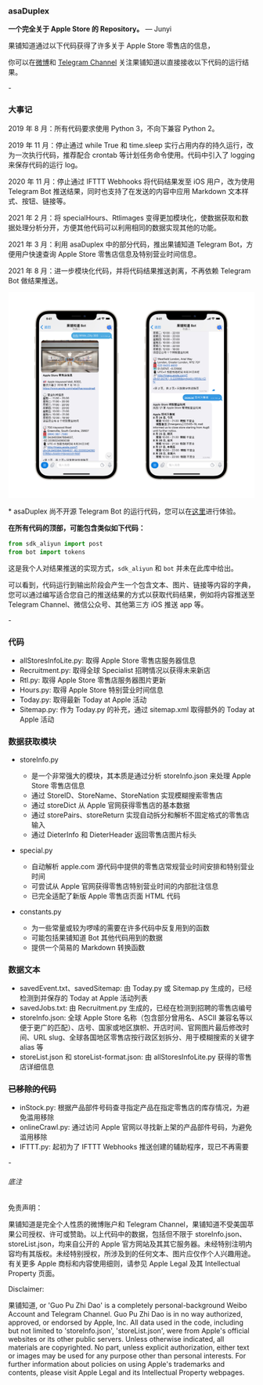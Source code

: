 ### asaDuplex

**一个完全关于 Apple Store 的 Repository。** — Junyi

果铺知道通过以下代码获得了许多关于 Apple Store 零售店的信息，

你可以在[微博](https://weibo.com/arsteller)和 [Telegram Channel](https://t.me/guopuzd) 关注果铺知道以直接接收以下代码的运行结果。

\-

### 大事记

2019 年 8 月：所有代码要求使用 Python 3，不向下兼容 Python 2。

2019 年 11 月：停止通过 while True 和 time.sleep 实行占用内存的持久运行，改为一次执行代码，推荐配合 crontab 等计划任务命令使用。代码中引入了 logging 来保存代码的运行 log。

2020 年 11 月：停止通过 IFTTT Webhooks 将代码结果发至 iOS 用户，改为使用 Telegram Bot 推送结果，同时也支持了在发送的内容中应用 Markdown 文本样式、按钮、链接等。

2021 年 2 月：将 specialHours、Rtlimages 变得更加模块化，使数据获取和数据处理分析分开，方便其他代码可以利用相同的数据实现其他的功能。

2021 年 3 月：利用 asaDuplex 中的部分代码，推出果铺知道 Telegram Bot，方便用户快速查询 Apple Store 零售店信息及特别营业时间信息。

2021 年 8 月：进一步模块化代码，并将代码结果推送剥离，不再依赖 Telegram Bot 做结果推送。

![bot](Retail/bot.jpg)

\* asaDuplex 尚不开源 Telegram Bot 的运行代码，您可以在[这里](https://t.me/guopuzdbot)进行体验。

**在所有代码的顶部，可能包含类似如下代码：**

```python
from sdk_aliyun import post
from bot import tokens
```

这是我个人对结果推送的实现方式，`sdk_aliyun` 和 `bot` 并未在此库中给出。

可以看到，代码运行到输出阶段会产生一个包含文本、图片、链接等内容的字典，您可以通过编写适合您自己的推送结果的方式以获取代码结果，例如将内容推送至 Telegram Channel、微信公众号、其他第三方 iOS 推送 app 等。

 \-

### 代码

* allStoresInfoLite.py: 取得 Apple Store 零售店服务器信息
* Recruitment.py: 取得全球 Specialist 招聘情况以获得未来新店
* Rtl.py: 取得 Apple Store 零售店服务器图片更新
* Hours.py: 取得 Apple Store 特别营业时间信息
* Today.py: 取得最新 Today at Apple 活动
* Sitemap.py: 作为 Today.py 的补充，通过 sitemap.xml 取得额外的 Today at Apple 活动

### 数据获取模块

* storeInfo.py

  * 是一个非常强大的模块，其本质是通过分析 storeInfo.json 来处理 Apple Store 零售店信息
  * 通过 StoreID、StoreName、StoreNation 实现模糊搜索零售店
  * 通过 storeDict 从 Apple 官网获得零售店的基本数据
  * 通过 storePairs、storeReturn 实现自动拆分和解析不固定格式的零售店输入
  * 通过 DieterInfo 和 DieterHeader 返回零售店图片标头
* special.py
  * 自动解析 apple.com 源代码中提供的零售店常规营业时间安排和特别营业时间
  * 可尝试从 Apple 官网获得零售店特别营业时间的内部批注信息
  * 已完全适配了新版 Apple 零售店页面 HTML 代码
* constants.py
  * 为一些常量或较为啰嗦的需要在许多代码中反复用到的函数
  * 可能包括果铺知道 Bot 其他代码用到的数据
  * 提供一个简易的 Markdown 转换函数


### 数据文本

* savedEvent.txt、savedSitemap: 由 Today.py 或 Sitemap.py 生成的，已经检测到并保存的 Today at Apple 活动列表
* savedJobs.txt: 由 Recruitment.py 生成的，已经在检测到招聘的零售店编号
* storeInfo.json: 全球 Apple Store 名称（包含部分曾用名、ASCII 兼容名等以便于更广的匹配）、店号、国家或地区旗帜、开店时间、官网图片最后修改时间、URL slug、全球各国地区零售店按行政区划拆分、用于模糊搜索的关键字 alias 等
* storeList.json 和 storeList-format.json: 由 allStoresInfoLite.py 获得的零售店详细信息

### ~~已移除的代码~~

* inStock.py: 根据产品部件号码查寻指定产品在指定零售店的库存情况，为避免滥用移除
* onlineCrawl.py: 通过访问 Apple 官网以寻找新上架的产品部件号码，为避免滥用移除
* IFTTT.py: 起初为了 IFTTT Webhooks 推送创建的辅助程序，现已不再需要

\-

###### 底注

免责声明：

果铺知道是完全个人性质的微博账户和 Telegram Channel，果铺知道不受美国苹果公司授权、许可或赞助。以上代码中的数据，包括但不限于 storeInfo.json、storeList.json，均来自公开的 Apple 官方网站及其其它服务器。未经特别注明内容均有其版权。未经特别授权，所涉及到的任何文本、图片应仅作个人兴趣用途。有关更多 Apple 商标和内容使用细则，请参见 Apple Legal 及其 Intellectual Property 页面。

Disclaimer:

果铺知道, or 'Guo Pu Zhi Dao' is a completely personal-background Weibo Account and Telegram Channel. Guo Pu Zhi Dao is in no way authorized, approved, or endorsed by Apple, Inc. All data used in the code, including but not limited to 'storeInfo.json', 'storeList.json', were from Apple's official websites or its other public servers. Unless otherwise indicated, all materials are copyrighted. No part, unless explicit authorization, either text or images may be used for any purpose other than personal interests. For further information about policies on using Apple's trademarks and contents, please visit Apple Legal and its Intellectual Property webpages.
